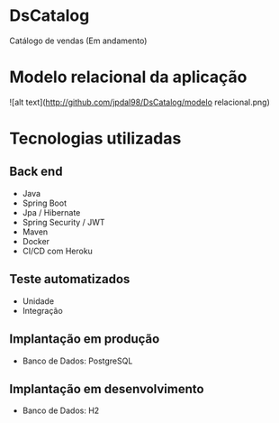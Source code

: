 # DsCatalog
Catálogo de vendas (Em andamento)

# Modelo relacional da aplicação
![alt text](http://github.com/jpdal98/DsCatalog/modelo relacional.png)

# Tecnologias utilizadas
## Back end
- Java
- Spring Boot
- Jpa / Hibernate
- Spring Security / JWT
- Maven
- Docker
- CI/CD com Heroku

## Teste automatizados
- Unidade
- Integração

## Implantação em produção
- Banco de Dados: PostgreSQL

## Implantação em desenvolvimento
- Banco de Dados: H2
